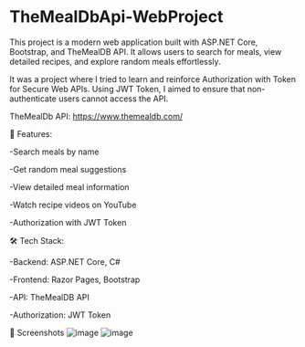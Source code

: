 # TheMealDbApi-WebProject

This project is a modern web application built with ASP.NET Core, Bootstrap, and TheMealDB API. It allows users to search for meals, view detailed recipes, and explore random meals effortlessly.

It was a project where I tried to learn and reinforce Authorization with Token for Secure Web APIs. Using JWT Token, I aimed to ensure that non-authenticate users cannot access the API.

TheMealDb API: https://www.themealdb.com/

🚀 Features:

  -Search meals by name

  -Get random meal suggestions

  -View detailed meal information

  -Watch recipe videos on YouTube

  -Authorization with JWT Token

🛠️ Tech Stack:

  -Backend: ASP.NET Core, C#

  -Frontend: Razor Pages, Bootstrap

  -API: TheMealDB API

  -Authorization: JWT Token

📸 Screenshots
![image](https://github.com/user-attachments/assets/abba9d0c-9001-4c94-8a5c-ba680a8ccf97)
![image](https://github.com/user-attachments/assets/47d98da8-fad6-4063-b8de-31e6c5f23240)


